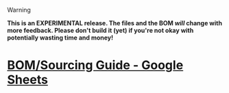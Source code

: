 > [!WARNING]
> **This is an EXPERIMENTAL release. The files and the BOM *will* change with more feedback. Please don't build it (yet) if you're not okay with potentially wasting time and money!**

# [BOM/Sourcing Guide - Google Sheets ](https://docs.google.com/spreadsheets/d/1RIai7CNpbDsj-eTeLl5jht6svjdHanomWHTbR4IC2LE/edit?usp=sharing)
